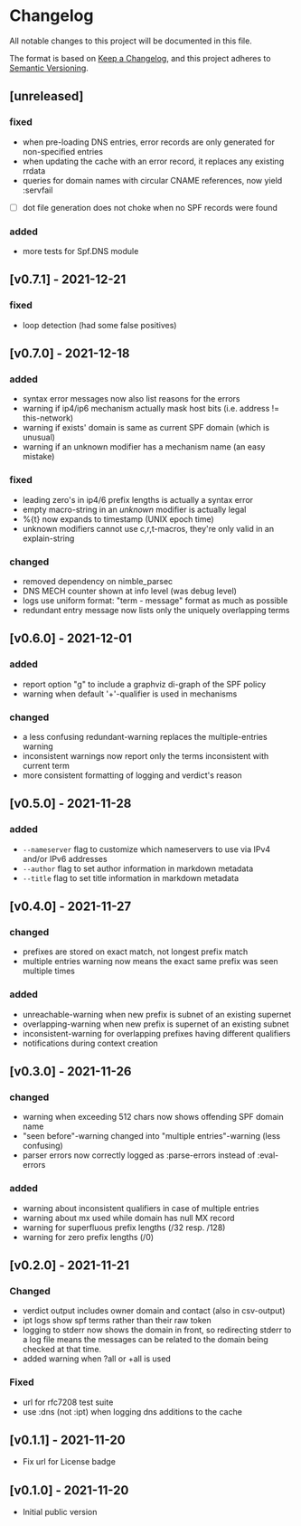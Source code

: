 # Changelog

All notable changes to this project will be documented in this file.

The format is based on [Keep a Changelog](https://keepachangelog.com/en/1.0.0/),
and this project adheres to [Semantic Versioning](https://semver.org/spec/v2.0.0.html).

## [unreleased]

### fixed

- when pre-loading DNS entries, error records are only generated for non-specified entries
- when updating the cache with an error record, it replaces any existing rrdata
- queries for domain names with circular CNAME references, now yield :servfail
- [ ] dot file generation does not choke when no SPF records were found

### added

- more tests for Spf.DNS module


## [v0.7.1] - 2021-12-21

### fixed

- loop detection (had some false positives)


## [v0.7.0] - 2021-12-18

### added

- syntax error messages now also list reasons for the errors
- warning if ip4/ip6 mechanism actually mask host bits (i.e. address != this-network)
- warning if exists' domain is same as current SPF domain (which is unusual)
- warning if an unknown modifier has a mechanism name (an easy mistake)

### fixed

- leading zero's in ip4/6 prefix lengths is actually a syntax error
- empty macro-string in an *unknown* modifier is actually legal
- %{t} now expands to timestamp (UNIX epoch time)
- unknown modifiers cannot use c,r,t-macros, they're only valid in an explain-string

### changed

- removed dependency on nimble_parsec
- DNS MECH counter shown at info level (was debug level)
- logs use uniform format: "term - message" format as much as possible
- redundant entry message now lists only the uniquely overlapping terms


## [v0.6.0] - 2021-12-01

### added

- report option "g" to include a graphviz di-graph of the SPF policy
- warning when default '+'-qualifier is used in mechanisms

### changed

- a less confusing redundant-warning replaces the multiple-entries warning
- inconsistent warnings now report only the terms inconsistent with current term
- more consistent formatting of logging and verdict's reason


## [v0.5.0] - 2021-11-28

### added

- `--nameserver` flag to customize which nameservers to use via IPv4 and/or IPv6 addresses
- `--author` flag to set author information in markdown metadata
- `--title` flag to set title information in markdown metadata


## [v0.4.0] - 2021-11-27

### changed

- prefixes are stored on exact match, not longest prefix match
- multiple entries warning now means the exact same prefix was seen multiple times

### added

- unreachable-warning when new prefix is subnet of an existing supernet
- overlapping-warning when new prefix is supernet of an existing subnet
- inconsistent-warning for overlapping prefixes having different qualifiers
- notifications during context creation


## [v0.3.0] - 2021-11-26

### changed

- warning when exceeding 512 chars now shows offending SPF domain name
- "seen before"-warning changed into "multiple entries"-warning (less confusing)
- parser errors now correctly logged as :parse-errors instead of :eval-errors

### added

- warning about inconsistent qualifiers in case of multiple entries
- warning about mx used while domain has null MX record
- warning for superfluous prefix lengths (/32 resp. /128)
- warning for zero prefix lengths (/0)


## [v0.2.0] - 2021-11-21

### Changed

- verdict output includes owner domain and contact (also in csv-output)
- ipt logs show spf terms rather than their raw token
- logging to stderr now shows the domain in front, so redirecting stderr to a
  log file means the messages can be related to the domain being checked at
  that time.
- added warning when ?all or +all is used

### Fixed

- url for rfc7208 test suite
- use :dns (not :ipt) when logging dns additions to the cache


## [v0.1.1] - 2021-11-20

- Fix url for License badge

## [v0.1.0] - 2021-11-20

- Initial public version
